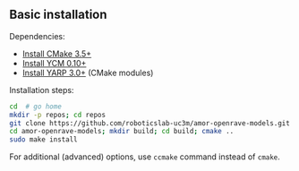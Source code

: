 ## Basic installation

Dependencies:

- [Install CMake 3.5+](https://github.com/roboticslab-uc3m/installation-guides/blob/develop/install-cmake.md)
- [Install YCM 0.10+](https://github.com/roboticslab-uc3m/installation-guides/blob/master/install-ycm.md)
- [Install YARP 3.0+](https://github.com/roboticslab-uc3m/installation-guides/blob/develop/install-yarp.md) (CMake modules)

Installation steps:

```bash
cd  # go home
mkdir -p repos; cd repos                                                # create $HOME/repos and enter it
git clone https://github.com/roboticslab-uc3m/amor-openrave-models.git  # download repository
cd amor-openrave-models; mkdir build; cd build; cmake ..                # configure the build
sudo make install                                                       # install
```

For additional (advanced) options, use `ccmake` command instead of `cmake`.
